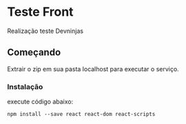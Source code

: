 # Teste Front

Realização teste Devninjas

## Começando

Extrair o zip em sua pasta localhost para executar o serviço.

### Instalação

execute código abaixo:

```
npm install --save react react-dom react-scripts
```

